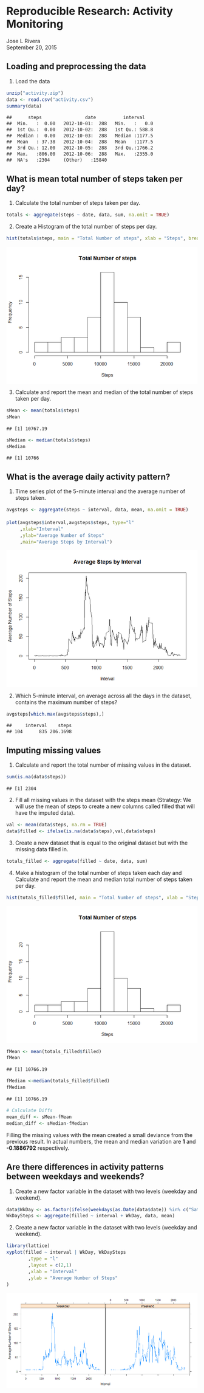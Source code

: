 # Reproducible Research: Activity Monitoring
Jose L Rivera  
September 20, 2015  

## Loading and preprocessing the data
1. Load the data

```r
unzip("activity.zip")
data <- read.csv("activity.csv")
summary(data)
```

```
##      steps                date          interval     
##  Min.   :  0.00   2012-10-01:  288   Min.   :   0.0  
##  1st Qu.:  0.00   2012-10-02:  288   1st Qu.: 588.8  
##  Median :  0.00   2012-10-03:  288   Median :1177.5  
##  Mean   : 37.38   2012-10-04:  288   Mean   :1177.5  
##  3rd Qu.: 12.00   2012-10-05:  288   3rd Qu.:1766.2  
##  Max.   :806.00   2012-10-06:  288   Max.   :2355.0  
##  NA's   :2304     (Other)   :15840
```

## What is mean total number of steps taken per day?
1. Calculate the total number of steps taken per day.

```r
totals <- aggregate(steps ~ date, data, sum, na.omit = TRUE)
```
2. Create a Histogram of the total number of steps per day.

```r
hist(totals$steps, main = "Total Number of steps", xlab = "Steps", breaks = 10)
```

<img src="PA1_template_files/figure-html/unnamed-chunk-3-1.png" title="" alt="" style="display: block; margin: auto;" />

3. Calculate and report the mean and median of the total number of steps taken per day.

```r
sMean <- mean(totals$steps)
sMean
```

```
## [1] 10767.19
```

```r
sMedian <- median(totals$steps)
sMedian
```

```
## [1] 10766
```

## What is the average daily activity pattern?
1. Time series plot of the 5-minute interval and the average number of steps taken.

```r
avgsteps <- aggregate(steps ~ interval, data, mean, na.omit = TRUE)

plot(avgsteps$interval,avgsteps$steps, type="l"
     ,xlab="Interval"
     ,ylab="Average Number of Steps"
     ,main="Average Steps by Interval")
```

<img src="PA1_template_files/figure-html/unnamed-chunk-5-1.png" title="" alt="" style="display: block; margin: auto;" />

2. Which 5-minute interval, on average across all the days in the dataset, contains the maximum number of steps?

```r
avgsteps[which.max(avgsteps$steps),]
```

```
##     interval    steps
## 104      835 206.1698
```

## Imputing missing values
1. Calculate and report the total number of missing values in the dataset.

```r
sum(is.na(data$steps))
```

```
## [1] 2304
```
2. Fill all missing values in the dataset with the steps mean (Strategy: We will use the mean of steps to create a new columns called filled that will have the imputed data).

```r
val <- mean(data$steps, na.rm = TRUE)
data$filled <- ifelse(is.na(data$steps),val,data$steps)
```
3. Create a new dataset that is equal to the original dataset but with the missing data filled in.

```r
totals_filled <- aggregate(filled ~ date, data, sum)
```
4. Make a histogram of the total number of steps taken each day and Calculate and report the mean and median total number of steps taken per day.

```r
hist(totals_filled$filled, main = "Total Number of steps", xlab = "Steps", breaks = 10)
```

<img src="PA1_template_files/figure-html/unnamed-chunk-10-1.png" title="" alt="" style="display: block; margin: auto;" />

```r
fMean <- mean(totals_filled$filled)
fMean
```

```
## [1] 10766.19
```

```r
fMedian <-median(totals_filled$filled)
fMedian
```

```
## [1] 10766.19
```

```r
# Calculate Diffs
mean_diff <- sMean-fMean
median_diff <- sMedian-fMedian
```
Filling the missing values with the mean created a small deviance from the previous result. In actual numbers, the mean and median variation are **1** and **-0.1886792** respectively.

## Are there differences in activity patterns between weekdays and weekends?
1. Create a new factor variable in the dataset with two levels (weekday and weekend).

```r
data$WkDay <- as.factor(ifelse(weekdays(as.Date(data$date)) %in% c("Saturday", "Sunday"), "Weekend", "Weekday"))
WkDaySteps <- aggregate(filled ~ interval + WkDay, data, mean)
```
2. Create a new factor variable in the dataset with two levels (weekday and weekend).

```r
library(lattice)
xyplot(filled ~ interval | WkDay, WkDaySteps
        ,type = "l"
        ,layout = c(2,1)
        ,xlab = "Interval"
        ,ylab = "Average Number of Steps"
)
```

<img src="PA1_template_files/figure-html/unnamed-chunk-12-1.png" title="" alt="" style="display: block; margin: auto;" />
